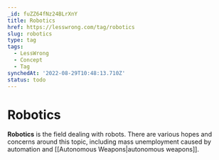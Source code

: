 ```yaml
---
_id: fuZZ64fNz24BLrXnY
title: Robotics
href: https://lesswrong.com/tag/robotics
slug: robotics
type: tag
tags:
  - LessWrong
  - Concept
  - Tag
synchedAt: '2022-08-29T10:48:13.710Z'
status: todo
---
```


# Robotics

**Robotics** is the field dealing with robots. There are various hopes and concerns around this topic, including mass unemployment caused by automation and [[Autonomous Weapons|autonomous weapons]].
